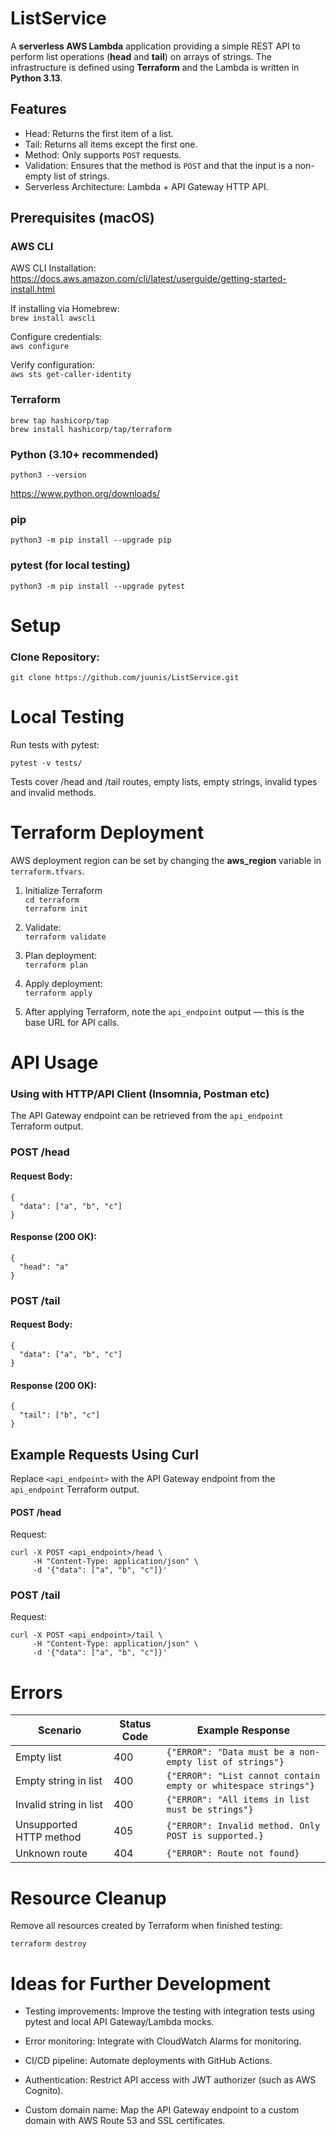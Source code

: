 # ListService

A **serverless AWS Lambda** application providing a simple REST API to perform list operations (**head** and **tail**) on arrays of strings. The infrastructure is defined using **Terraform** and the Lambda is written in **Python 3.13**.

## Features

- Head: Returns the first item of a list.
- Tail: Returns all items except the first one.
- Method: Only supports ```POST``` requests.
- Validation: Ensures that the method is ```POST``` and that the input is a non-empty list of strings.
- Serverless Architecture: Lambda + API Gateway HTTP API.

## Prerequisites (macOS)

### AWS CLI

AWS CLI Installation:
https://docs.aws.amazon.com/cli/latest/userguide/getting-started-install.html

If installing via Homebrew:\
```brew install awscli```

Configure credentials:\
```aws configure```

Verify configuration:\
```aws sts get-caller-identity```

### Terraform

```
brew tap hashicorp/tap
brew install hashicorp/tap/terraform
```

### Python (3.10+ recommended)

```python3 --version```

https://www.python.org/downloads/

### pip
```python3 -m pip install --upgrade pip```

### pytest (for local testing)
```python3 -m pip install --upgrade pytest```

# Setup

### Clone Repository:
```git clone https://github.com/juunis/ListService.git```

# Local Testing

Run tests with pytest:

```pytest -v tests/```

Tests cover /head and /tail routes, empty lists, empty strings, invalid types and invalid methods.

# Terraform Deployment

AWS deployment region can be set by changing the **aws_region** variable in ``terraform.tfvars``.

1. Initialize Terraform\
```cd terraform```\
```terraform init```

2. Validate:\
```terraform validate```

3. Plan deployment:\
```terraform plan```

4. Apply deployment:\
```terraform apply```

5. After applying Terraform, note the ```api_endpoint``` output — this is the base URL for API calls.

# API Usage

### Using with HTTP/API Client (Insomnia, Postman etc)

The API Gateway endpoint can be retrieved from the ```api_endpoint``` Terraform output.

### POST /head

#### Request Body:
```
{
  "data": ["a", "b", "c"]
}
```
#### Response (200 OK):
```
{
  "head": "a"
}
```

### POST /tail

#### Request Body:
```
{
  "data": ["a", "b", "c"]
}
```

#### Response (200 OK):
```
{
  "tail": ["b", "c"]
}
```

## Example Requests Using Curl

Replace ``<api_endpoint>`` with the API Gateway endpoint from the ```api_endpoint``` Terraform output.

#### POST /head

Request:
```
curl -X POST <api_endpoint>/head \
     -H "Content-Type: application/json" \
     -d '{"data": ["a", "b", "c"]}'
```

### POST /tail

Request:
```
curl -X POST <api_endpoint>/tail \
     -H "Content-Type: application/json" \
     -d '{"data": ["a", "b", "c"]}'
```

# Errors

| Scenario | Status Code | Example Response |
| -------- | ----------- | ---------------- |
| Empty list | 400 | ```{"ERROR": "Data must be a non-empty list of strings"}``` |
| Empty string in list| 400 | ```{"ERROR": "List cannot contain empty or whitespace strings"}``` |
| Invalid string in list | 400 | ```{"ERROR": "All items in list must be strings"}``` |
| Unsupported HTTP method | 405 | ```{"ERROR": Invalid method. Only POST is supported.}``` |
| Unknown route | 404 | ```{"ERROR": Route not found}``` |

# Resource Cleanup

Remove all resources created by Terraform when finished testing:

```terraform destroy```

# Ideas for Further Development

- Testing improvements: Improve the testing with integration tests using pytest and local API Gateway/Lambda mocks.

- Error monitoring: Integrate with CloudWatch Alarms for monitoring.

- CI/CD pipeline: Automate deployments with GitHub Actions.

- Authentication: Restrict API access with JWT authorizer (such as AWS Cognito).

- Custom domain name: Map the API Gateway endpoint to a custom domain with AWS Route 53 and SSL certificates.